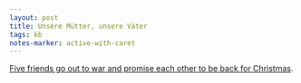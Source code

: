 ```yaml
---
layout: post
title: Unsere Mütter, unsere Väter
tags: kb
notes-marker: active-with-caret
---
```


[Five friends go out to war and promise each other to be back for Christmas](https://m.imdb.com/title/tt1883092).